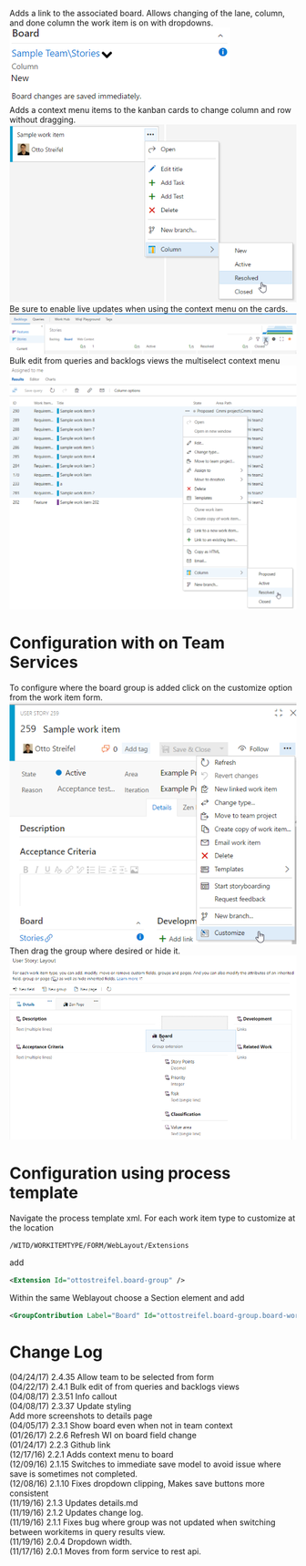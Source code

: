 Adds a link to the associated board. Allows changing of the lane, column, and done column the work item is on with dropdowns.  
![kanban group image](img/group.png)  
Adds a context menu items to the kanban cards to change column and row without dragging.  
![kanban context menu image](img/contextMenu.png)  
Be sure to enable live updates when using the context menu on the cards.
![live updates click](img/liveupdates.png)  
Bulk edit from queries and backlogs views the multiselect context menu  
![bulk update screenshot](img/bulkedit.png)

# Configuration with on Team Services 

To configure where the board group is added click on the customize option from the work item form.  
![customize context image](img/customizeToolbar.png)  
Then drag the group where desired or hide it.  
![customize form](img/customizeForm.png)

# Configuration using process template

Navigate the process template xml.
For each work item type to customize at the location 
```xpath
/WITD/WORKITEMTYPE/FORM/WebLayout/Extensions
```
add 
```xml
<Extension Id="ottostreifel.board-group" />
```
Within the same Weblayout choose a Section element and add
```xml
<GroupContribution Label="Board" Id="ottostreifel.board-group.board-work-item-form-group"/>
```

# Change Log
(04/24/17) 2.4.35 Allow team to be selected from form  
(04/22/17) 2.4.1 Bulk edit of from queries and backlogs views  
(04/08/17) 2.3.51 Info callout  
(04/08/17) 2.3.37 Update styling  
Add more screenshots to details page  
(04/05/17) 2.3.1 Show board even when not in team context  
(01/26/17) 2.2.6 Refresh WI on board field change  
(01/24/17) 2.2.3 Github link  
(12/17/16) 2.2.1 Adds context menu to board  
(12/09/16) 2.1.15 Switches to immediate save model to avoid issue where save is sometimes not completed.  
(12/08/16) 2.1.10 Fixes dropdown clipping, Makes save buttons more consistent  
(11/19/16) 2.1.3 Updates details.md  
(11/19/16) 2.1.2 Updates change log.  
(11/19/16) 2.1.1 Fixes bug where group was not updated when switching between workitems in query results view.  
(11/19/16) 2.0.4 Dropdown width.  
(11/17/16) 2.0.1 Moves from form service to rest api.
